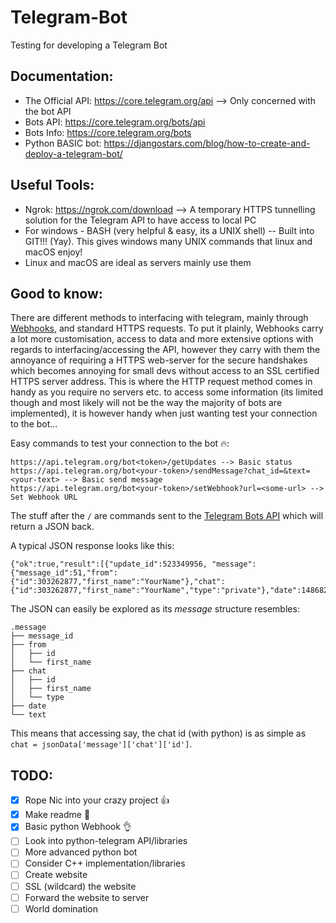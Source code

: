# Telegram-Bot
Testing for developing a Telegram Bot

## **Documentation:**

* The Official API: https://core.telegram.org/api --> Only concerned with the bot API
* Bots API: https://core.telegram.org/bots/api
* Bots Info: https://core.telegram.org/bots
* Python BASIC bot: https://djangostars.com/blog/how-to-create-and-deploy-a-telegram-bot/


## **Useful Tools:**

* Ngrok: https://ngrok.com/download --> A temporary HTTPS tunnelling solution for the Telegram API to have access to local PC
* For windows - BASH (very helpful & easy, its a UNIX shell) -- Built into GIT!!! (Yay). This gives windows many UNIX commands that linux and macOS enjoy!
* Linux and macOS are ideal as servers mainly use them


## **Good to know:**

There are different methods to interfacing with telegram, mainly through [Webhooks](https://webhooks.pbworks.com/w/page/13385124/FrontPage), and standard HTTPS requests. To put it plainly, Webhooks carry a lot more customisation, access to data and more extensive options with regards to interfacing/accessing the API, however they carry with them the annoyance of requiring a HTTPS web-server for the secure handshakes which becomes annoying for small devs without access to an SSL certified HTTPS server address. This is where the HTTP request method comes in handy as you require no servers etc. to access some information (its limited though and most likely will not be the way the majority of bots are implemented), it is however handy when just wanting test your connection to the bot...


Easy commands to test your connection to the bot :fire::

```
https://api.telegram.org/bot<token>/getUpdates --> Basic status
https://api.telegram.org/bot<your-token>/sendMessage?chat_id=&text=<your-text> --> Basic send message
https://api.telegram.org/bot<your-token>/setWebhook?url=<some-url> --> Set Webhook URL
```

The stuff after the `/` are commands sent to the [Telegram Bots API](https://core.telegram.org/bots/api) which will return a JSON back.

A typical JSON response looks like this:
```
{"ok":true,"result":[{"update_id":523349956, "message":{"message_id":51,"from":{"id":303262877,"first_name":"YourName"},"chat":{"id":303262877,"first_name":"YourName","type":"private"},"date":1486829360,"text":"Hello"}}]}
```

The JSON can easily be explored as its _message_ structure resembles:
```
.message
├── message_id
├── from
│   ├── id
│   └── first_name
├── chat
│   ├── id
│   ├── first_name
│   └── type
├── date
└── text
```

This means that accessing say, the chat id (with python) is as simple as `chat = jsonData['message']['chat']['id']`.


## **TODO:**

- [x] Rope Nic into your crazy project :+1:
- [x] Make readme :punch:
- [x] Basic python Webhook :ok_hand:
- [ ] Look into python-telegram API/libraries
- [ ] More advanced python bot
- [ ] Consider C++ implementation/libraries
- [ ] Create website
- [ ] SSL (wildcard) the website
- [ ] Forward the website to server
- [ ] World domination
